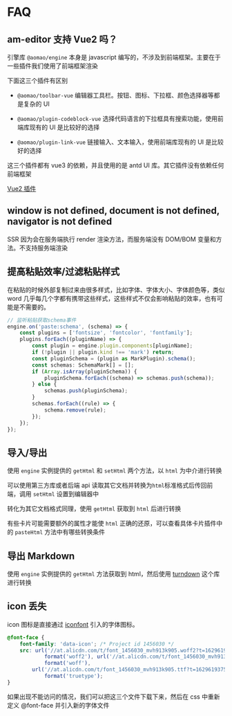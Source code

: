 # FAQ

## am-editor 支持 Vue2 吗？

引擎库 `@aomao/engine` 本身是 javascript 编写的，不涉及到前端框架。主要在于一些插件我们使用了前端框架渲染

下面这三个插件有区别

-   `@aomao/toolbar-vue` 编辑器工具栏。按钮、图标、下拉框、颜色选择器等都是复杂的 UI

-   `@aomao/plugin-codeblock-vue` 选择代码语言的下拉框具有搜索功能，使用前端库现有的 UI 是比较好的选择

-   `@aomao/plugin-link-vue` 链接输入、文本输入，使用前端库现有的 UI 是比较好的选择

这三个插件都有 vue3 的依赖，并且使用的是 antd UI 库。其它插件没有依赖任何前端框架

[Vue2 插件](https://github.com/zb201307/am-editor-vue2/tree/main/packages)

## window is not defined, document is not defined, navigator is not defined

SSR 因为会在服务端执行 render 渲染方法，而服务端没有 DOM/BOM 变量和方法。不支持服务端渲染

## 提高粘贴效率/过滤粘贴样式

在粘贴的时候外部复制过来由很多样式，比如字体、字体大小、字体颜色等，类似 word 几乎每几个字都有携带这些样式，这些样式不仅会影响粘贴的效率，也有可能是不需要的。

```ts
// 监听粘贴获取schema事件
engine.on('paste:schema', (schema) => {
	const plugins = ['fontsize', 'fontcolor', 'fontfamily'];
	plugins.forEach((pluginName) => {
		const plugin = engine.plugin.components[pluginName];
		if (!plugin || plugin.kind !== 'mark') return;
		const pluginSchema = (plugin as MarkPlugin).schema();
		const schemas: SchemaMark[] = [];
		if (Array.isArray(pluginSchema)) {
			pluginSchema.forEach((schema) => schemas.push(schema));
		} else {
			schemas.push(pluginSchema);
		}
		schemas.forEach((rule) => {
			schema.remove(rule);
		});
	});
});
```

## 导入/导出

使用 `engine` 实例提供的 `getHtml` 和 `setHtml` 两个方法，以 `html` 为中介进行转换

可以使用第三方库或者后端 api 读取其它文档并转换为`html`标准格式后传回前端，调用 `setHtml` 设置到编辑器中

转化为其它文档格式同理，使用 `getHtml` 获取到 `html` 后进行转换

有些卡片可能需要额外的属性才能使 `html` 正确的还原，可以查看具体卡片插件中的 `pasteHtml` 方法中有哪些转换条件

## 导出 Markdown

使用 `engine` 实例提供的 `getHtml` 方法获取到 html，然后使用 [turndown](https://github.com/mixmark-io/turndown) 这个库进行转换

## icon 丢失

icon 图标是直接通过 [iconfont](https://at.alicdn.com/t/project/1456030/0cbd04d3-3ca1-4898-b345-e0a9150fcc80.html?spm=a313x.7781069.1998910419.35) 引入的字体图标。

```css
@font-face {
	font-family: 'data-icon'; /* Project id 1456030 */
	src: url('//at.alicdn.com/t/font_1456030_mvh913k905.woff2?t=1629619375484')
			format('woff2'), url('//at.alicdn.com/t/font_1456030_mvh913k905.woff?t=1629619375484')
			format('woff'),
		url('//at.alicdn.com/t/font_1456030_mvh913k905.ttf?t=1629619375484')
			format('truetype');
}
```

如果出现不能访问的情况，我们可以把这三个文件下载下来，然后在 css 中重新定义 @font-face 并引入新的字体文件
